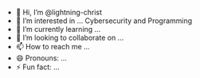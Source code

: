 - 👋 Hi, I’m @lightning-christ
- 👀 I’m interested in ... Cybersecurity and Programming
- 🌱 I’m currently learning ... 
- 💞️ I’m looking to collaborate on ...
- 📫 How to reach me ...
- 😄 Pronouns: ... 
- ⚡ Fun fact: ...

<!---
lightning-christ/lightning-christ is a ✨ special ✨ repository because its `README.md` (this file) appears on your GitHub profile.
You can click the Preview link to take a look at your changes.
--->
